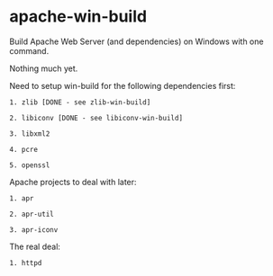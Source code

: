 # apache-win-build

Build Apache Web Server (and dependencies) on Windows with one command.

Nothing much yet.

Need to setup win-build for the following dependencies first:

    1. zlib [DONE - see zlib-win-build]

    2. libiconv [DONE - see libiconv-win-build]

    3. libxml2

    4. pcre

    5. openssl

Apache projects to deal with later:

    1. apr

    2. apr-util

    3. apr-iconv

The real deal:

    1. httpd
